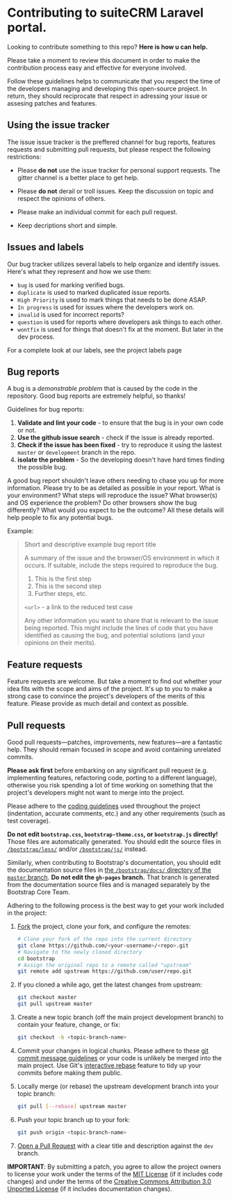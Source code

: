 # Contributing to suiteCRM Laravel portal.

Looking to contribute something to this repo? **Here is how u can help.**

Please take a moment to review this document in order to make the contribution
process easy and effective for everyone involved. 

Follow these guidelines helps to communicate that you respect the time of the developers
managing and developing this open-source project. In return, they should reciprocate 
that respect in adressing your issue or assesing patches and features. 

## Using the issue tracker 

The issue issue tracker is the preffered channel for bug reports, features requests
and submitting pull requests, but please respect the following restrictions: 

- Please **do not** use the issue tracker for personal support requests. The gitter channel
is a better place to get help. 

- Please **do not** derail or troll issues. Keep the discussion on topic and respect the opinions 
of others. 

- Please make an individual commit for each pull request. 

- Keep decriptions short and simple.

## Issues and labels 

Our bug tracker utilizes several labels  to help organize and identify issues.
Here's what they represent and how we use them: 

- `bug` is used for marking verified bugs. 
- `duplicate` is used to marked duplicated issue reports. 
- `High Priority` is used to mark things that needs to be done ASAP. 
- `In progress` is used for issues where the developers work on.
- `invalid` is used for incorrect reports? 
- `question` is used for reports where developers ask things to each other. 
- `wontfix` is used for things that doesn't fix at the moment. But later in the dev process. 

For a complete look at our labels, see the project labels page 

## Bug reports 

A bug is a *demonstrable problem* that is caused by the code in the repository.
Good bug reports are extremely helpful, so thanks!

Guidelines for bug reports: 

1. **Validate and lint your code** - to ensure that the bug is in your own code or not. 
2. **Use the github issue search** - check if the issue is already reported. 
3. **Check if the issue has been fixed** - try to reproduce it using the lastest `master` or `development` branch in the repo.
4. **isolate the problem** - So the developing doesn't have hard times finding the possible bug.
 
A good bug report shouldn't leave others needing to chase you up for more information. 
Please try to be as detailed as possible in your report. 
What is your environment? What steps will reproduce the issue? 
What browser(s) and OS experience the problem? 
Do other browsers show the bug differently? 
What would you expect to be the outcome? 
All these details will help people to fix any potential bugs. 

Example: 

> Short and descriptive example bug report title
>
> A summary of the issue and the browser/OS environment in which it occurs. If
> suitable, include the steps required to reproduce the bug.
>
> 1. This is the first step
> 2. This is the second step
> 3. Further steps, etc.
>
> `<url>` - a link to the reduced test case
>
> Any other information you want to share that is relevant to the issue being
> reported. This might include the lines of code that you have identified as
> causing the bug, and potential solutions (and your opinions on their
> merits).

## Feature requests

Feature requests are welcome. But take a moment to find out whether your idea
fits with the scope and aims of the project. It's up to *you* to make a strong
case to convince the project's developers of the merits of this feature. Please
provide as much detail and context as possible.


## Pull requests

Good pull requests—patches, improvements, new features—are a fantastic
help. They should remain focused in scope and avoid containing unrelated
commits.

**Please ask first** before embarking on any significant pull request (e.g.
implementing features, refactoring code, porting to a different language),
otherwise you risk spending a lot of time working on something that the
project's developers might not want to merge into the project.

Please adhere to the [coding guidelines](#code-guidelines) used throughout the
project (indentation, accurate comments, etc.) and any other requirements
(such as test coverage).

**Do not edit `bootstrap.css`, `bootstrap-theme.css`, or `bootstrap.js`
directly!** Those files are automatically generated. You should edit the
source files in [`/bootstrap/less/`](https://github.com/twbs/bootstrap/tree/master/less)
and/or [`/bootstrap/js/`](https://github.com/twbs/bootstrap/tree/master/js) instead.

Similarly, when contributing to Bootstrap's documentation, you should edit the
documentation source files in
[the `/bootstrap/docs/` directory of the `master` branch](https://github.com/twbs/bootstrap/tree/master/docs).
**Do not edit the `gh-pages` branch.** That branch is generated from the
documentation source files and is managed separately by the Bootstrap Core Team.

Adhering to the following process is the best way to get your work
included in the project:

1. [Fork](https://help.github.com/fork-a-repo/) the project, clone your fork,
   and configure the remotes:

   ```bash
   # Clone your fork of the repo into the current directory
   git clone https://github.com/<your-username>/<repo>.git
   # Navigate to the newly cloned directory
   cd bootstrap
   # Assign the original repo to a remote called "upstream"
   git remote add upstream https://github.com/user/repo.git
   ```

2. If you cloned a while ago, get the latest changes from upstream:

   ```bash
   git checkout master
   git pull upstream master
   ```

3. Create a new topic branch (off the main project development branch) to
   contain your feature, change, or fix:

   ```bash
   git checkout -b <topic-branch-name>
   ```

4. Commit your changes in logical chunks. Please adhere to these [git commit
   message guidelines](http://tbaggery.com/2008/04/19/a-note-about-git-commit-messages.html)
   or your code is unlikely be merged into the main project. Use Git's
   [interactive rebase](https://help.github.com/articles/interactive-rebase)
   feature to tidy up your commits before making them public.

5. Locally merge (or rebase) the upstream development branch into your topic branch:

   ```bash
   git pull [--rebase] upstream master
   ```

6. Push your topic branch up to your fork:

   ```bash
   git push origin <topic-branch-name>
   ```

7. [Open a Pull Request](https://help.github.com/articles/using-pull-requests/)
    with a clear title and description against the `dev` branch.

**IMPORTANT**: By submitting a patch, you agree to allow the project owners to
license your work under the terms of the [MIT License](LICENSE) (if it
includes code changes) and under the terms of the
[Creative Commons Attribution 3.0 Unported License](docs/LICENSE)
(if it includes documentation changes).

